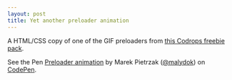 ```yaml
---
layout: post
title: Yet another preloader animation
---
```


A HTML/CSS copy of one of the GIF preloaders from [this Codrops freebie pack](http://tympanus.net/codrops/2014/04/25/freebie-flat-style-squared-preloaders/).

<p data-height="350" data-theme-id="9851" data-slug-hash="emOVYQ" data-default-tab="result" data-user="malydok" class='codepen'>See the Pen <a href='http://codepen.io/malydok/pen/emOVYQ/'>Preloader animation</a> by Marek Pietrzak (<a href='http://codepen.io/malydok'>@malydok</a>) on <a href='http://codepen.io'>CodePen</a>.</p>
<script async src="//assets.codepen.io/assets/embed/ei.js"></script>